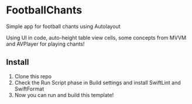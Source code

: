 # FootballChants
Simple app for football chants using Autolayout 

Using UI in code, auto-height table view cells, some concepts from MVVM and AVPlayer for playing chants!

## Install
1) Clone this repo
2) Check the Run Script phase in Build settings and install SwiftLint and SwiftFormat
3) Now you can run and build this template!



